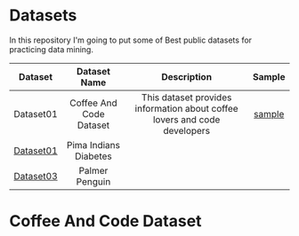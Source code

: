# Datasets

In this repository I'm going to put some of Best public datasets for practicing data mining.

| Dataset| Dataset Name | Description | Sample |
| :---:   | :---: | :---: | :---: |
| Dataset01 | Coffee And Code Dataset| This dataset provides information about coffee lovers and code developers | [sample](https://pages.github.com/)
| [Dataset01](https://pages.github.com/) | Pima Indians Diabetes|
| [Dataset03](https://pages.github.com/) | Palmer Penguin|

# Coffee And Code Dataset
